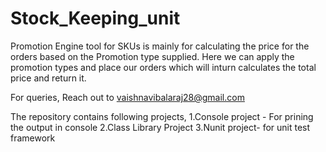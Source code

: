 # Stock_Keeping_unit

Promotion Engine tool for SKUs is mainly for calculating the price for the orders based on the Promotion type supplied. Here we can apply the promotion types and place our orders which will inturn calculates the total price and return it.

For queries, Reach out to vaishnavibalaraj28@gmail.com

The repository contains following projects, 1.Console project - For prining the output in console 2.Class Library Project 3.Nunit project- for unit test framework
